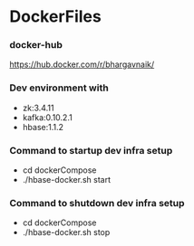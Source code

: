 # DockerFiles

### docker-hub
https://hub.docker.com/r/bhargavnaik/

### Dev environment with
- zk:3.4.11
- kafka:0.10.2.1
- hbase:1.1.2

### Command to startup dev infra setup
- cd dockerCompose
- ./hbase-docker.sh start

### Command to shutdown dev infra setup
- cd dockerCompose
- ./hbase-docker.sh stop
